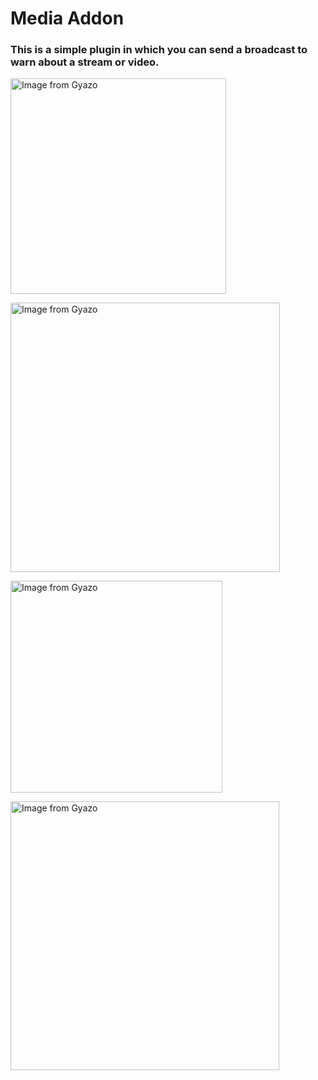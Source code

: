 # Media Addon
### This is a simple plugin in which you can send a broadcast to warn about a stream or video.


                                                                                                                                     
<a href="https://gyazo.com/dbe2cb6f268c397b3118e182574b5141"><img src="https://i.gyazo.com/dbe2cb6f268c397b3118e182574b5141.png" alt="Image from Gyazo" width="345"/></a>


<a href="https://gyazo.com/9e11a185e302514f5078e7906caa8d12"><img src="https://i.gyazo.com/9e11a185e302514f5078e7906caa8d12.png" alt="Image from Gyazo" width="431"/></a>  <a href="https://gyazo.com/8f93e1dc36e00bf18d7b25e49be2e72f">


<img src="https://i.gyazo.com/8f93e1dc36e00bf18d7b25e49be2e72f.png" alt="Image from Gyazo" width="339"/></a>


<a href="https://gyazo.com/91ed28fbea93cb5857a7890d33f55c7d"><img src="https://i.gyazo.com/91ed28fbea93cb5857a7890d33f55c7d.png" alt="Image from Gyazo" width="430"/></a>

